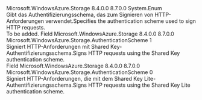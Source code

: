<Type Name="AuthenticationScheme" FullName="Microsoft.WindowsAzure.Storage.AuthenticationScheme">
  <TypeSignature Language="C#" Value="public enum AuthenticationScheme" />
  <TypeSignature Language="ILAsm" Value=".class public auto ansi sealed AuthenticationScheme extends System.Enum" />
  <TypeSignature Language="DocId" Value="T:Microsoft.WindowsAzure.Storage.AuthenticationScheme" />
  <TypeSignature Language="VB.NET" Value="Public Enum AuthenticationScheme" />
  <TypeSignature Language="F#" Value="type AuthenticationScheme = " />
  <AssemblyInfo>
    <AssemblyName>Microsoft.WindowsAzure.Storage</AssemblyName>
    <AssemblyVersion>8.4.0.0</AssemblyVersion>
    <AssemblyVersion>8.7.0.0</AssemblyVersion>
  </AssemblyInfo>
  <Base>
    <BaseTypeName>System.Enum</BaseTypeName>
  </Base>
  <Docs>
    <summary>
            <span data-ttu-id="3f627-101">Gibt das Authentifizierungsschema, das zum Signieren von HTTP-Anforderungen verwendet.</span><span class="sxs-lookup"><span data-stu-id="3f627-101">Specifies the authentication scheme used to sign HTTP requests.</span></span>
            </summary>
    <remarks>To be added.</remarks>
  </Docs>
  <Members>
    <Member MemberName="SharedKey">
      <MemberSignature Language="C#" Value="SharedKey" />
      <MemberSignature Language="ILAsm" Value=".field public static literal valuetype Microsoft.WindowsAzure.Storage.AuthenticationScheme SharedKey = int32(1)" />
      <MemberSignature Language="DocId" Value="F:Microsoft.WindowsAzure.Storage.AuthenticationScheme.SharedKey" />
      <MemberSignature Language="VB.NET" Value="SharedKey" />
      <MemberSignature Language="F#" Value="SharedKey = 1" Usage="Microsoft.WindowsAzure.Storage.AuthenticationScheme.SharedKey" />
      <MemberType>Field</MemberType>
      <AssemblyInfo>
        <AssemblyName>Microsoft.WindowsAzure.Storage</AssemblyName>
        <AssemblyVersion>8.4.0.0</AssemblyVersion>
        <AssemblyVersion>8.7.0.0</AssemblyVersion>
      </AssemblyInfo>
      <ReturnValue>
        <ReturnType>Microsoft.WindowsAzure.Storage.AuthenticationScheme</ReturnType>
      </ReturnValue>
      <MemberValue>1</MemberValue>
      <Docs>
        <summary>
            <span data-ttu-id="3f627-102">Signiert HTTP-Anforderungen mit Shared Key-Authentifizierungsschema.</span><span class="sxs-lookup"><span data-stu-id="3f627-102">Signs HTTP requests using the Shared Key authentication scheme.</span></span>
            </summary>
      </Docs>
    </Member>
    <Member MemberName="SharedKeyLite">
      <MemberSignature Language="C#" Value="SharedKeyLite" />
      <MemberSignature Language="ILAsm" Value=".field public static literal valuetype Microsoft.WindowsAzure.Storage.AuthenticationScheme SharedKeyLite = int32(0)" />
      <MemberSignature Language="DocId" Value="F:Microsoft.WindowsAzure.Storage.AuthenticationScheme.SharedKeyLite" />
      <MemberSignature Language="VB.NET" Value="SharedKeyLite" />
      <MemberSignature Language="F#" Value="SharedKeyLite = 0" Usage="Microsoft.WindowsAzure.Storage.AuthenticationScheme.SharedKeyLite" />
      <MemberType>Field</MemberType>
      <AssemblyInfo>
        <AssemblyName>Microsoft.WindowsAzure.Storage</AssemblyName>
        <AssemblyVersion>8.4.0.0</AssemblyVersion>
        <AssemblyVersion>8.7.0.0</AssemblyVersion>
      </AssemblyInfo>
      <ReturnValue>
        <ReturnType>Microsoft.WindowsAzure.Storage.AuthenticationScheme</ReturnType>
      </ReturnValue>
      <MemberValue>0</MemberValue>
      <Docs>
        <summary>
            <span data-ttu-id="3f627-103">Signiert HTTP-Anforderungen, die mit dem Shared Key Lite-Authentifizierungsschema.</span><span class="sxs-lookup"><span data-stu-id="3f627-103">Signs HTTP requests using the Shared Key Lite authentication scheme.</span></span>
            </summary>
      </Docs>
    </Member>
  </Members>
</Type>